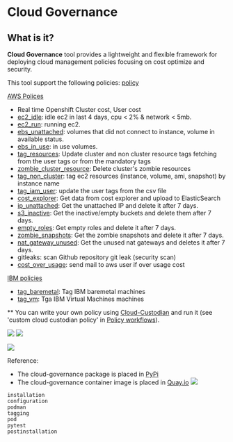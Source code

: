 # Cloud Governance

## What is it?

**Cloud Governance** tool provides a lightweight and flexible framework for deploying cloud management policies focusing on cost optimize and security.

This tool support the following policies:
[policy](../../cloud_governance/policy)

[AWS Polices](../../cloud_governance/policy/aws)

* Real time Openshift Cluster cost, User cost
* [ec2_idle](../../cloud_governance/policy/aws/ec2_idle.py): idle ec2 in last 4 days, cpu < 2% & network < 5mb.
* [ec2_run](../../cloud_governance/policy/aws/ec2_run.py): running ec2.
* [ebs_unattached](../../cloud_governance/policy/aws/ebs_unattached.py): volumes that did not connect to instance, volume in available status.
* [ebs_in_use](../../cloud_governance/policy/aws/ebs_in_use.py): in use volumes.
* [tag_resources](../../cloud_governance/aws/tag_cluster): Update cluster and non cluster resource tags fetching from the user tags or from the mandatory tags
* [zombie_cluster_resource](../../cloud_governance/policy/aws/zombie_cluster_resource.py): Delete cluster's zombie resources
* [tag_non_cluster](../../cloud_governance/aws/tag_non_cluster): tag ec2 resources (instance, volume, ami, snapshot) by instance name
* [tag_iam_user](../../cloud_governance/aws/tag_user): update the user tags from the csv file
* [cost_explorer](../../cloud_governance/policy/aws/cost_explorer.py): Get data from cost explorer and upload to ElasticSearch
* [ip_unattached](../../cloud_governance/policy/aws/ip_unattached.py): Get the unattached IP and delete it after 7 days.
* [s3_inactive](../../cloud_governance/policy/aws/s3_inactive.py): Get the inactive/empty buckets and delete them after 7 days.
* [empty_roles](../../cloud_governance/policy/aws/empty_roles.py): Get empty roles and delete it after 7 days.
* [zombie_snapshots](../../cloud_governance/policy/aws/zombie_snapshots.py): Get the zombie snapshots and delete it after 7 days.
* [nat_gateway_unused](../../cloud_governance/policy/aws/nat_gateway_unused.py): Get the unused nat gateways and deletes it after 7 days.
* gitleaks: scan Github repository git leak (security scan)  
* [cost_over_usage](../../cloud_governance/policy/aws/cost_over_usage.py): send mail to aws user if over usage cost

[IBM policies](../../cloud_governance/policy/ibm)

* [tag_baremetal](../../cloud_governance/policy/ibm/tag_baremetal.py): Tag IBM baremetal machines
* [tag_vm](../../cloud_governance/policy/ibm/tag_vm.py): Tga IBM Virtual Machines machines

** You can write your own policy using [Cloud-Custodian](https://cloudcustodian.io/docs/quickstart/index.html)
   and run it (see 'custom cloud custodian policy' in [Policy workflows](#policy-workloads)).


![](../../images/cloud_governance1.png)
![](../../images/demo.gif)

![](../../images/cloud_governance2.png)

Reference:
* The cloud-governance package is placed in [PyPi](https://pypi.org/project/cloud-governance/)
* The cloud-governance container image is placed in [Quay.io](https://quay.io/repository/ebattat/cloud-governance)
![](../../images/cloud_governance3.png)


<!-- Table of contents -->
```{toctree}
installation
configuration
podman
tagging
pod
pytest
postinstallation
```



